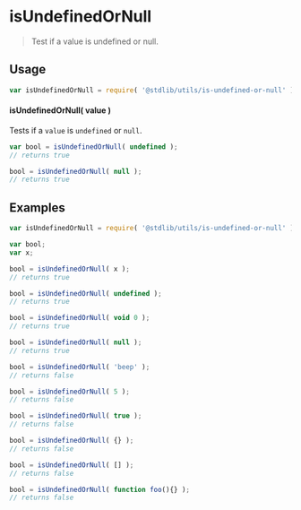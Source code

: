# isUndefinedOrNull

> Test if a value is undefined or null.

<!-- <usage> -->

## Usage

``` javascript
var isUndefinedOrNull = require( '@stdlib/utils/is-undefined-or-null' );
```

#### isUndefinedOrNull( value )

Tests if a `value` is `undefined` or `null`.

``` javascript
var bool = isUndefinedOrNull( undefined );
// returns true

bool = isUndefinedOrNull( null );
// returns true
```

<!-- </usage> -->


<!-- <examples> -->

## Examples


``` javascript
var isUndefinedOrNull = require( '@stdlib/utils/is-undefined-or-null' );

var bool;
var x;

bool = isUndefinedOrNull( x );
// returns true

bool = isUndefinedOrNull( undefined );
// returns true

bool = isUndefinedOrNull( void 0 );
// returns true

bool = isUndefinedOrNull( null );
// returns true

bool = isUndefinedOrNull( 'beep' );
// returns false

bool = isUndefinedOrNull( 5 );
// returns false

bool = isUndefinedOrNull( true );
// returns false

bool = isUndefinedOrNull( {} );
// returns false

bool = isUndefinedOrNull( [] );
// returns false

bool = isUndefinedOrNull( function foo(){} );
// returns false
```

<!-- </examples> -->


<!-- <links> -->

<!-- </links> -->
